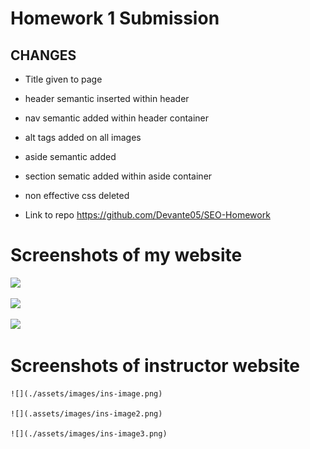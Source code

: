 # Homework 1 Submission

## CHANGES
* Title given to page
* header semantic inserted within header
* nav semantic added within header container
* alt tags added on all images 
* aside semantic added 
* section sematic added within aside container
* non effective css deleted 

* Link to repo https://github.com/Devante05/SEO-Homework 


# Screenshots of my website

  ![](./assets/images/stu-image.png)

   ![](./assets/images/stu-images2.png)

   ![](./assets/images/stu-image3.png)

# Screenshots of instructor website
    
    ![](./assets/images/ins-image.png)

    ![](.assets/images/ins-image2.png)

    ![](./assets/images/ins-image3.png)